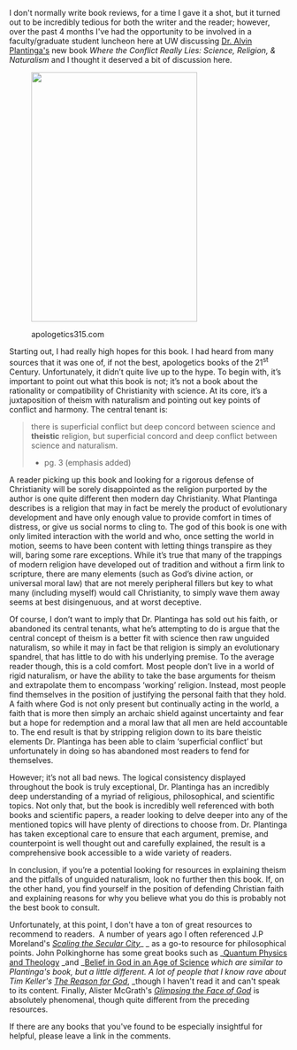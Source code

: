 I don't normally write book reviews, for a time I gave it a shot, but it turned out to be incredibly tedious for both the writer and the reader; however, over the past 4 months I've had the opportunity to be involved in a faculty/graduate student luncheon here at UW discussing <a title="Alvin Plantinga" href="http://en.wikipedia.org/wiki/Alvin_Plantinga" target="_blank">Dr. Alvin Plantinga's</a> new book _Where the Conflict Really Lies: Science, Religion, & Naturalism_ and I thought it deserved a bit of discussion here.

<figure style="width: 300px" class="wp-caption alignnone">

[<img class="  " alt="" src="https://3.bp.blogspot.com/-2RIidhenA28/T0YhTOGGLZI/AAAAAAAAH-Q/CexBYZl_avw/s1600/where+the+conflict+really+lies.jpeg" width="300" height="451" />][1]<figcaption class="wp-caption-text">apologetics315.com</figcaption></figure> 



Starting out, I had really high hopes for this book. I had heard from many sources that it was one of, if not the best, apologetics books of the 21<sup>st</sup> Century. Unfortunately, it didn’t quite live up to the hype. To begin with, it’s important to point out what this book is not; it’s not a book about the rationality or compatibility of Christianity with science. At its core, it’s a juxtaposition of theism with naturalism and pointing out key points of conflict and harmony. The central tenant is:



> there is superficial conflict but deep concord between science and **theistic** religion, but superficial concord and deep conflict between science and naturalism.
> 
> - pg. 3 (emphasis added)
> 
> 

A reader picking up this book and looking for a rigorous defense of Christianity will be sorely disappointed as the religion purported by the author is one quite different then modern day Christianity. What Plantinga describes is a religion that may in fact be merely the product of evolutionary development and have only enough value to provide comfort in times of distress, or give us social norms to cling to. The god of this book is one with only limited interaction with the world and who, once setting the world in motion, seems to have been content with letting things transpire as they will, baring some rare exceptions. While it’s true that many of the trappings of modern religion have developed out of tradition and without a firm link to scripture, there are many elements (such as God’s divine action, or universal moral law) that are not merely peripheral fillers but key to what many (including myself) would call Christianity, to simply wave them away seems at best disingenuous, and at worst deceptive.



Of course, I don’t want to imply that Dr. Plantinga has sold out his faith, or abandoned its central tenants, what he’s attempting to do is argue that the central concept of theism is a better fit with science then raw unguided naturalism, so while it may in fact be that religion is simply an evolutionary spandrel, that has little to do with his underlying premise. To the average reader though, this is a cold comfort. Most people don’t live in a world of rigid naturalism, or have the ability to take the base arguments for theism and extrapolate them to encompass ‘working’ religion. Instead, most people find themselves in the position of justifying the personal faith that they hold. A faith where God is not only present but continually acting in the world, a faith that is more then simply an archaic shield against uncertainty and fear but a hope for redemption and a moral law that all men are held accountable to. The end result is that by stripping religion down to its bare theistic elements Dr. Plantinga has been able to claim ‘superficial conflict’ but unfortunately in doing so has abandoned most readers to fend for themselves.



However; it’s not all bad news. The logical consistency displayed throughout the book is truly exceptional, Dr. Plantinga has an incredibly deep understanding of a myriad of religious, philosophical, and scientific topics. Not only that, but the book is incredibly well referenced with both books and scientific papers, a reader looking to delve deeper into any of the mentioned topics will have plenty of directions to choose from. Dr. Plantinga has taken exceptional care to ensure that each argument, premise, and counterpoint is well thought out and carefully explained, the result is a comprehensive book accessible to a wide variety of readers.



In conclusion, if you’re a potential looking for resources in explaining theism and the pitfalls of unguided naturalism, look no further then this book. If, on the other hand, you find yourself in the position of defending Christian faith and explaining reasons for why you believe what you do this is probably not the best book to consult.

Unfortunately, at this point, I don't have a ton of great resources to recommend to readers.  A number of years ago I often referenced J.P Moreland's <a title="Scaling the Secular City" href="http://www.amazon.com/Scaling-Secular-City-Defense-Christianity/dp/0801062225/replaced" target="_blank"><em>Scaling the Secular City</em></a>_ _ as a go-to resource for philosophical points. John Polkinghorne has some great books such as _<a title="Quantum Physics and Theology" href="http://www.amazon.com/Quantum-Physics-Theology-Unexpected-Kinship/dp/0300138407/replaced" target="_blank">Quantum Physics and Theology</a> _and _<a title="Belief in God in an Age of Science" href="http://www.amazon.com/Belief-Science-Polkinghorne-F-R-S-K-B-E/dp/0300099495/replaced" target="_blank">Belief in God in an Age of Science</a> _which are similar to Plantinga's book, but a little different. A lot of people that I know rave about Tim Keller's <a title="The Reason for God" href="http://www.amazon.com/Reason-God-Belief-Age-Skepticism/dp/1594483493/replaced" target="_blank"><em>The Reason for God</em></a>_, _though I haven't read it and can't speak to its content. Finally, Alister McGrath's _<a title="Glimpsing the Face of God" href="http://www.amazon.com/Glimpsing-Face-God-Alister-McGrath/dp/0745951422/replaced" target="_blank">Glimpsing the Face of God</a>_ is absolutely phenomenal, though quite different from the preceding resources.



If there are any books that you've found to be especially insightful for helpful, please leave a link in the comments.



[1]: http://www.amazon.com/gp/product/0199812098/replaced